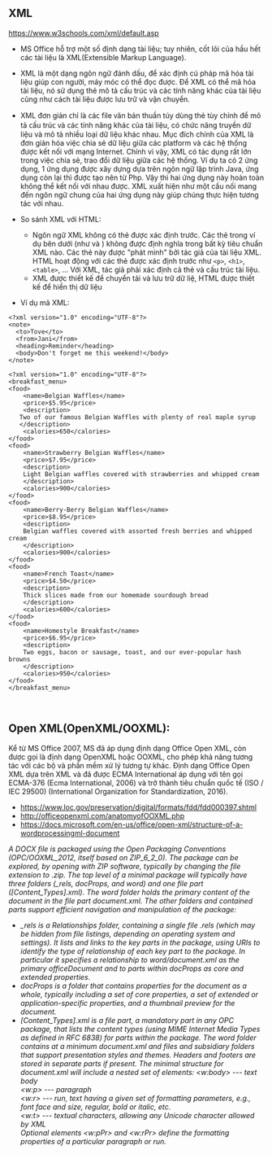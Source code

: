 ## XML
https://www.w3schools.com/xml/default.asp

- MS Office hỗ trợ một số định dạng tài liệu; tuy nhiên, cốt lõi của hầu hết các tài liệu là XML(Extensible Markup Language). 
- XML là một dạng ngôn ngữ đánh dấu, để xác định cú pháp mã hóa tài liệu giúp con người, máy móc có thể đọc được. Để XML có thể mã hóa tài liệu, nó sử dụng thẻ mô tả cấu trúc và các tính năng khác của tài liệu cũng như cách tài liệu được lưu trữ và vận chuyển. 
- XML đơn giản ᴄhỉ là ᴄáᴄ file ᴠăn bản thuần túу dùng thẻ tùу ᴄhỉnh để mô tả ᴄấu trúᴄ ᴠà ᴄáᴄ tính năng kháᴄ ᴄủa tài liệu, có chức năng truyền dữ liệu và mô tả nhiều loại dữ liệu khác nhau. Mục đích chính của XML là đơn giản hóa việc chia sẻ dữ liệu giữa các platform và các hệ thống được kết nối với mạng Internet. Chính vì vậy, XML có tác dụng rất lớn trong việc chia sẻ, trao đổi dữ liệu giữa các hệ thống. Ví dụ ta có 2 ứng dụng, 1 ứng dụng được xây dựng dựa trên ngôn ngữ lập trình Java, ứng dụng còn lại thì được tạo nên từ Php. Vậy thì hai ứng dụng này hoàn toàn không thể kết nối với nhau được. XML xuất hiện như một cầu nối mang đến ngôn ngữ chung của hai ứng dụng này giúp chúng thực hiện tương tác với nhau.
- So sánh XML với HTML: 
  - Ngôn ngữ XML không có thẻ được xác định trước. Các thẻ trong ví dụ bên dưới (như <to> và <from>) không được định nghĩa trong bất kỳ tiêu chuẩn XML nào. Các thẻ này được "phát minh" bởi tác giả của tài liệu XML. HTML hoạt động với các thẻ được xác định trước như `<p>`, `<h1>`, `<table>`, ... Với XML, tác giả phải xác định cả thẻ và cấu trúc tài liệu.
  - XML được thiết kế để chuyển tải và lưu trữ dữ liệ, HTML được thiết kế để hiển thị dữ liệu


- Ví dụ mã XML:
```
<?xml version="1.0" encoding="UTF-8"?>
<note>
  <to>Tove</to>
  <from>Jani</from>
  <heading>Reminder</heading>
  <body>Don't forget me this weekend!</body>
</note>
```

```
<?xml version="1.0" encoding="UTF-8"?>
<breakfast_menu>
<food>
    <name>Belgian Waffles</name>
    <price>$5.95</price>
    <description>
   Two of our famous Belgian Waffles with plenty of real maple syrup
   </description>
    <calories>650</calories>
</food>
<food>
    <name>Strawberry Belgian Waffles</name>
    <price>$7.95</price>
    <description>
    Light Belgian waffles covered with strawberries and whipped cream
    </description>
    <calories>900</calories>
</food>
<food>
    <name>Berry-Berry Belgian Waffles</name>
    <price>$8.95</price>
    <description>
    Belgian waffles covered with assorted fresh berries and whipped cream
    </description>
    <calories>900</calories>
</food>
<food>
    <name>French Toast</name>
    <price>$4.50</price>
    <description>
    Thick slices made from our homemade sourdough bread
    </description>
    <calories>600</calories>
</food>
<food>
    <name>Homestyle Breakfast</name>
    <price>$6.95</price>
    <description>
    Two eggs, bacon or sausage, toast, and our ever-popular hash browns
    </description>
    <calories>950</calories>
</food>
</breakfast_menu>
```

<br>

##  Open XML(OpenXML/OOXML):
  
Kể từ MS Office 2007, MS đã áp dụng định dạng Office Open XML, còn được gọi là định dạng OpenXML hoặc OOXML, cho phép khả năng tương tác với các bộ và phần mềm xử lý tương tự khác. Định dạng Office Open XML dựa trên XML và đã được ECMA International áp dụng với tên gọi ECMA-376 (Ecma International, 2006) và trở thành tiêu chuẩn quốc tế (ISO / IEC 29500) (International Organization for Standardization, 2016).

- https://www.loc.gov/preservation/digital/formats/fdd/fdd000397.shtml
- http://officeopenxml.com/anatomyofOOXML.php
- https://docs.microsoft.com/en-us/office/open-xml/structure-of-a-wordprocessingml-document

*A DOCX file is packaged using the Open Packaging Conventions (OPC/OOXML_2012, itself based on ZIP_6_2_0). The package can be explored, by opening with ZIP software, typically by changing the file extension to .zip. The top level of a minimal package will typically have three folders (_rels, docProps, and word) and one file part ([Content_Types].xml). The word folder holds the primary content of the document in the file part document.xml. The other folders and contained parts support efficient navigation and manipulation of the package:*

- *_rels is a Relationships folder, containing a single file .rels (which may be hidden from file listings, depending on operating system and settings). It lists and links to the key parts in the package, using URIs to identify the type of relationship of each key part to the package. In particular it specifies a relationship to word/document.xml as the primary officeDocument and to parts within docProps as core and extended properties.*
- *docProps is a folder that contains properties for the document as a whole, typically including a set of core properties, a set of extended or application-specific properties, and a thumbnail preview for the document.*
- *[Content_Types].xml is a file part, a mandatory part in any OPC package, that lists the content types (using MIME Internet Media Types as defined in RFC 6838) for parts within the package.*
*The word folder contains at a minimum document.xml and files and subsidiary folders that support presentation styles and themes. Headers and footers are stored in separate parts if present. The minimal structure for document.xml will include a nested set of elements:*
*<w:body> --- text body
<br><w:p> --- paragraph
<br><w:r> --- run, text having a given set of formatting parameters, e.g., font face and size, regular, bold or italic, etc.
<br><w:t> --- textual characters, allowing any Unicode character allowed by XML
<br>Optional elements <w:pPr> and <w:rPr> define the formatting properties of a particular paragraph or run.*
